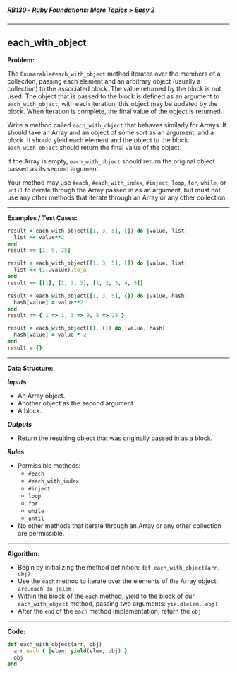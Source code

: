 ##### RB130 - Ruby Foundations: More Topics > Easy 2

---

## each_with_object

**Problem:**  

The `Enumerable#each_with_object` method iterates over the members of a colleciton, passing each element and an arbitrary object (usually a collection) to the associated block. The value returned by the block is not used. The object that is passed to the block is defined as an argument to `each_with_object`; with each iteration, this object may be updated by the block. When iteration is complete, the final value of the object is returned.  

Write a method called `each_with_object` that behaves similarly for Arrays. It should take an Array and an object of some sort as an argument, and a block. It should yield each element and the object to the block. `each_with_object` should return the final value of the object.  

If the Array is empty, `each_with_object` should return the original object passed as its second argument.  

Your method may use `#each`, `#each_with_index`, `#inject`, `loop`, `for`, `while`, or `until` to iterate through the Array passed in as an argument, but must not use any other methods that iterate through an Array or any other collection.  

---

**Examples / Test Cases:**  

```ruby
result = each_with_object([1, 3, 5], []) do |value, list|
  list << value**2
end
result == [1, 9, 25]

result = each_with_object([1, 3, 5], []) do |value, list|
  list << (1..value).to_a
end
result == [[1], [1, 2, 3], [1, 2, 3, 4, 5]]

result = each_with_object([1, 3, 5], {}) do |value, hash|
  hash[value] = value**2
end
result == { 1 => 1, 3 => 9, 5 => 25 }

result = each_with_object([], {}) do |value, hash|
  hash[value] = value * 2
end
result = {}
```

---

**Data Structure:**  

**_Inputs_**

* An Array object.
* Another object as the second argument.
* A block.

**_Outputs_**

* Return the resulting object that was originally passed in as a block.

**_Rules_**

* Permissible methods:
  * `#each`
  * `#each_with_index`
  * `#inject`
  * `loop`
  * `for`
  * `while`
  * `until`
* No other methods that iterate through an Array or any other collection are permissible.  

---

**Algorithm:**  

* Begin by initializing the method definition: `def each_with_object(arr, obj)`
* Use the `each` method to iterate over the elements of the Array object: `are.each do |elem|`
* Within the block of the `each` method, yield to the block of our `each_with_object` method, passing two arguments: `yield(elem, obj)`
* After the `end` of the `each` method implementation, return the `obj`

---

**Code:**  

```ruby
def each_with_object(arr, obj)
  arr.each { |elem| yield(elem, obj) }
  obj
end
```




